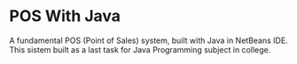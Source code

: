 # POS With Java

A fundamental POS (Point of Sales) system, built with Java in NetBeans IDE.<br>
This sistem built as a last task for Java Programming subject in college.

